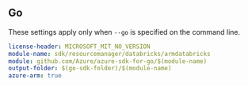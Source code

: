 ## Go

These settings apply only when `--go` is specified on the command line.

``` yaml $(go) && $(track2)
license-header: MICROSOFT_MIT_NO_VERSION
module-name: sdk/resourcemanager/databricks/armdatabricks
module: github.com/Azure/azure-sdk-for-go/$(module-name)
output-folder: $(go-sdk-folder)/$(module-name)
azure-arm: true
```
